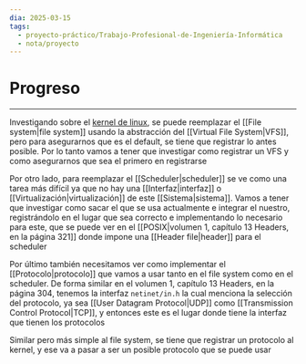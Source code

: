 ```yaml
---
dia: 2025-03-15
tags:
  - proyecto-práctico/Trabajo-Profesional-de-Ingeniería-Informática
  - nota/proyecto
---
```

# Progreso
---
Investigando sobre el [kernel de linux](https://github.com/torvalds/linux/tree/master), se puede reemplazar el [[File system|file system]] usando la abstracción del [[Virtual File System|VFS]], pero para asegurarnos que es el default, se tiene que registrar lo antes posible. Por lo tanto vamos a tener que investigar como registrar un VFS y como asegurarnos que sea el primero en registrarse

Por otro lado, para reemplazar el [[Scheduler|scheduler]] se ve como una tarea más difícil ya que no hay una [[Interfaz|interfaz]] o [[Virtualización|virtualización]] de este [[Sistema|sistema]]. Vamos a tener que investigar como sacar el que se usa actualmente e integrar el nuestro, registrándolo en el lugar que sea correcto e implementando lo necesario para este, que se puede ver en el [[POSIX|volumen 1, capítulo 13 Headers, en la página 321]] donde impone una [[Header file|header]] para el scheduler

Por último también necesitamos ver como implementar el [[Protocolo|protocolo]] que vamos a usar tanto en el file system como en el scheduler. De forma similar en el volumen 1, capítulo 13 Headers, en la página 304, tenemos la interfaz `netinet/in.h` la cual menciona la selección del protocolo, ya sea [[User Datagram Protocol|UDP]] como [[Transmission Control Protocol|TCP]], y entonces este es el lugar donde tiene la interfaz que tienen los protocolos

Similar pero más simple al file system, se tiene que registrar un protocolo al kernel, y ese va a pasar a ser un posible protocolo que se puede usar
